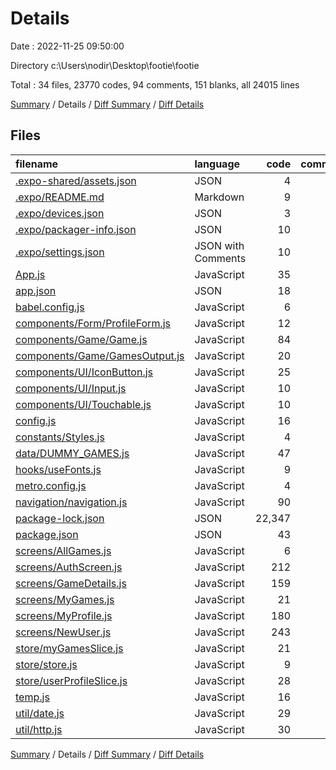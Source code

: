 # Details

Date : 2022-11-25 09:50:00

Directory c:\\Users\\nodir\\Desktop\\footie\\footie

Total : 34 files,  23770 codes, 94 comments, 151 blanks, all 24015 lines

[Summary](results.md) / Details / [Diff Summary](diff.md) / [Diff Details](diff-details.md)

## Files
| filename | language | code | comment | blank | total |
| :--- | :--- | ---: | ---: | ---: | ---: |
| [.expo-shared/assets.json](/.expo-shared/assets.json) | JSON | 4 | 0 | 1 | 5 |
| [.expo/README.md](/.expo/README.md) | Markdown | 9 | 0 | 9 | 18 |
| [.expo/devices.json](/.expo/devices.json) | JSON | 3 | 0 | 1 | 4 |
| [.expo/packager-info.json](/.expo/packager-info.json) | JSON | 10 | 0 | 1 | 11 |
| [.expo/settings.json](/.expo/settings.json) | JSON with Comments | 10 | 0 | 1 | 11 |
| [App.js](/App.js) | JavaScript | 35 | 2 | 7 | 44 |
| [app.json](/app.json) | JSON | 18 | 23 | 0 | 41 |
| [babel.config.js](/babel.config.js) | JavaScript | 6 | 0 | 1 | 7 |
| [components/Form/ProfileForm.js](/components/Form/ProfileForm.js) | JavaScript | 12 | 0 | 3 | 15 |
| [components/Game/Game.js](/components/Game/Game.js) | JavaScript | 84 | 6 | 8 | 98 |
| [components/Game/GamesOutput.js](/components/Game/GamesOutput.js) | JavaScript | 20 | 0 | 5 | 25 |
| [components/UI/IconButton.js](/components/UI/IconButton.js) | JavaScript | 25 | 0 | 4 | 29 |
| [components/UI/Input.js](/components/UI/Input.js) | JavaScript | 10 | 0 | 3 | 13 |
| [components/UI/Touchable.js](/components/UI/Touchable.js) | JavaScript | 10 | 0 | 4 | 14 |
| [config.js](/config.js) | JavaScript | 16 | 2 | 5 | 23 |
| [constants/Styles.js](/constants/Styles.js) | JavaScript | 4 | 0 | 1 | 5 |
| [data/DUMMY_GAMES.js](/data/DUMMY_GAMES.js) | JavaScript | 47 | 0 | 1 | 48 |
| [hooks/useFonts.js](/hooks/useFonts.js) | JavaScript | 9 | 0 | 2 | 11 |
| [metro.config.js](/metro.config.js) | JavaScript | 4 | 0 | 4 | 8 |
| [navigation/navigation.js](/navigation/navigation.js) | JavaScript | 90 | 2 | 7 | 99 |
| [package-lock.json](/package-lock.json) | JSON | 22,347 | 0 | 1 | 22,348 |
| [package.json](/package.json) | JSON | 43 | 0 | 1 | 44 |
| [screens/AllGames.js](/screens/AllGames.js) | JavaScript | 6 | 0 | 4 | 10 |
| [screens/AuthScreen.js](/screens/AuthScreen.js) | JavaScript | 212 | 4 | 18 | 234 |
| [screens/GameDetails.js](/screens/GameDetails.js) | JavaScript | 159 | 12 | 9 | 180 |
| [screens/MyGames.js](/screens/MyGames.js) | JavaScript | 21 | 0 | 7 | 28 |
| [screens/MyProfile.js](/screens/MyProfile.js) | JavaScript | 180 | 17 | 8 | 205 |
| [screens/NewUser.js](/screens/NewUser.js) | JavaScript | 243 | 9 | 11 | 263 |
| [store/myGamesSlice.js](/store/myGamesSlice.js) | JavaScript | 21 | 0 | 3 | 24 |
| [store/store.js](/store/store.js) | JavaScript | 9 | 0 | 2 | 11 |
| [store/userProfileSlice.js](/store/userProfileSlice.js) | JavaScript | 28 | 0 | 3 | 31 |
| [temp.js](/temp.js) | JavaScript | 16 | 14 | 4 | 34 |
| [util/date.js](/util/date.js) | JavaScript | 29 | 0 | 1 | 30 |
| [util/http.js](/util/http.js) | JavaScript | 30 | 3 | 11 | 44 |

[Summary](results.md) / Details / [Diff Summary](diff.md) / [Diff Details](diff-details.md)